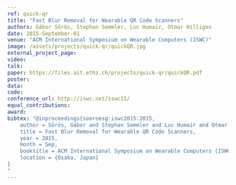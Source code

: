 ```yaml
---
ref: quick-qr
title: "Fast Blur Removal for Wearable QR Code Scanners"
authors: Gábor Sörös, Stephan Semmler, Luc Humair, Otmar Hilliges
date: 2015-September-01
venue: "ACM International Symposium on Wearable Computers (ISWC)"
image: /assets/projects/quick-qr/quickQR.jpg
external_project_page: 
video: 
talk: 
paper: https://files.ait.ethz.ch/projects/quick-qr/quickQR.pdf
poster: 
data: 
code: 
conference_url: http://iswc.net/iswc15/
equal_contributions: 
award: 
bibtex: "@inproceedings{soeroesg:iswc2015:2015,
    author = Sörös, Gábor and Stephan Semmler and Luc Humair and Otmar Hilliges,
    title = Fast Blur Removal for Wearable QR Code Scanners,
    year = 2015,
    month = Sep,
    booktitle = ACM International Symposium on Wearable Computers (ISWC),
    location = {Osaka, Japan}
}
"
---
```

